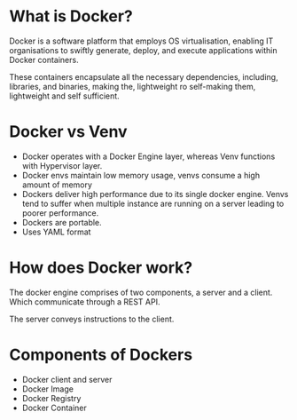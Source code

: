 # What is Docker?
Docker is a software platform that employs OS virtualisation, enabling IT organisations to swiftly generate, deploy, and execute applications within Docker containers.

These containers encapsulate all the necessary dependencies, including, libraries, and binaries, making the, lightweight ro self-making them, lightweight and self sufficient.

# Docker vs Venv
* Docker operates with a Docker Engine layer, whereas Venv functions with Hypervisor layer. 
* Docker envs maintain low memory usage, venvs consume a high amount of memory
* Dockers deliver high performance due to its single docker engine. Venvs tend to suffer when multiple instance are running on a server leading to poorer performance. 
* Dockers are portable. 
* Uses YAML format


# How does Docker work?

The docker engine comprises of two components, a server and a client. Which communicate through a REST API.

The server conveys instructions to the client. 

# Components of Dockers
* Docker client and server
* Docker Image
* Docker Registry
* Docker Container